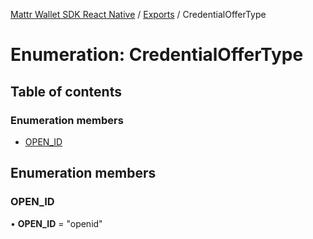 [Mattr Wallet SDK React Native](../README.md) / [Exports](../modules.md) / CredentialOfferType

# Enumeration: CredentialOfferType

## Table of contents

### Enumeration members

- [OPEN\_ID](credentialoffertype.md#open_id)

## Enumeration members

### OPEN\_ID

• **OPEN\_ID** = "openid"

